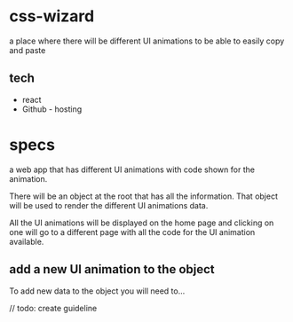 # css-wizard

a place where there will be different UI animations to be able to easily copy and paste

## tech

* react
* Github - hosting

# specs

a web app that has different UI animations with code shown for the animation.

There will be an object at the root that has all the information. That object will be used to render the different UI animations data.

All the UI animations will be displayed on the home page and clicking on one will go to a different page with all the code for the UI animation available.

## add a new UI animation to the object

To add new data to the object you will need to...

// todo: create guideline